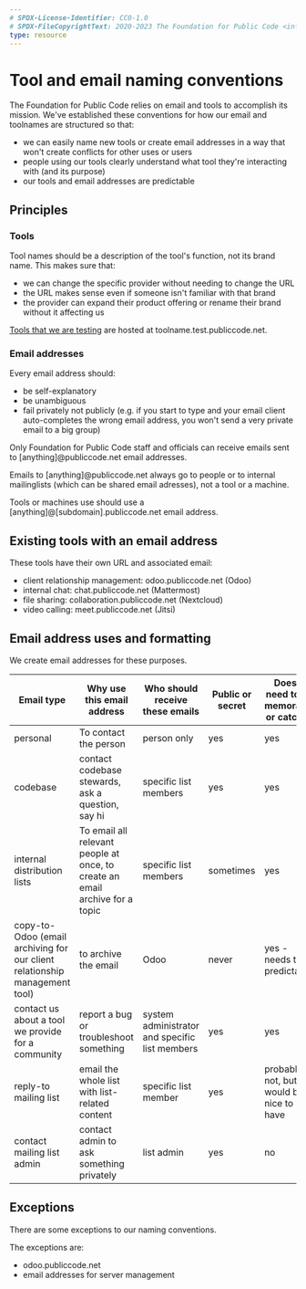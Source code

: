 ```yaml
---
# SPDX-License-Identifier: CC0-1.0
# SPDX-FileCopyrightText: 2020-2023 The Foundation for Public Code <info@publiccode.net>
type: resource
---
```


# Tool and email naming conventions

The Foundation for Public Code relies on email and tools to accomplish its mission. We've established these conventions for how our email and toolnames are structured so that:

* we can easily name new tools or create email addresses in a way that won't create conflicts for other uses or users
* people using our tools clearly understand what tool they're interacting with (and its purpose)
* our tools and email addresses are predictable

## Principles

### Tools

Tool names should be a description of the tool's function, not its brand name. This makes sure that:

* we can change the specific provider without needing to change the URL
* the URL makes sense even if someone isn't familiar with that brand
* the provider can expand their product offering or rename their brand without it affecting us

[Tools that we are testing](tool-testing.md) are hosted at toolname.test.publiccode.net.

### Email addresses

Every email address should:

* be self-explanatory
* be unambiguous
* fail privately not publicly (e.g. if you start to type and your email client auto-completes the wrong email address, you won't send a very private email to a big group)

Only Foundation for Public Code staff and officials can receive emails sent to [anything]@publiccode.net email addresses.

Emails to [anything]@publiccode.net always go to people or to internal mailinglists (which can be shared email adresses), not a tool or a machine.

Tools or machines use should use a [anything]@[subdomain].publiccode.net email address.

## Existing tools with an email address

These tools have their own URL and associated email:

* client relationship management: odoo.publiccode.net (Odoo)
* internal chat: chat.publiccode.net (Mattermost)
* file sharing: collaboration.publiccode.net (Nextcloud)
* video calling: meet.publiccode.net (Jitsi)

## Email address uses and formatting

We create email addresses for these purposes.

 Email type | Why use this email address | Who should receive these emails | Public or secret | Does it need to be memorable or catchy? | Email address format
---|---|---|---|---|---
 personal | To contact the person | person only | yes | yes | firstname@publiccode\.net \(example: boris@publiccode\.net\)
 codebase | contact codebase stewards, ask a question, say hi | specific list members | yes | yes | codebasename@publiccode\.net \(example: signalen@publiccode\.net\) OR hi\-codebasename@publiccode\.net
 internal distribution lists | To email all relevant people at once, to create an email archive for a topic | specific list members | sometimes | yes | noun@publiccode\.net \(example: invoices@publiccode\.net\)
  copy\-to\-Odoo \(email archiving for our client relationship management tool\) | to archive the email | Odoo | never | yes \- needs to predictable | log-[name]@publiccode.net
 contact us about a tool we provide for a community | report a bug or troubleshoot something | system administrator and specific list members | yes | yes | admin\-toolname@publiccode\.net \(example: admin\-discuss@publiccode\.net\)
 reply\-to mailing list | email the whole list with list\-related content | specific list member | yes | probably not, but would be nice to have | all\-codebasename@lists\.publiccode\.net \(all\-signalen@lists\.publiccode\.net\) or subgroup\-codebase@
 contact mailing list admin | contact admin to ask something privately | list admin | yes | no | admin\-codebasename@lists\.publiccode\.net

## Exceptions

There are some exceptions to our naming conventions.

The exceptions are:

* odoo.publiccode.net
* email addresses for server management
